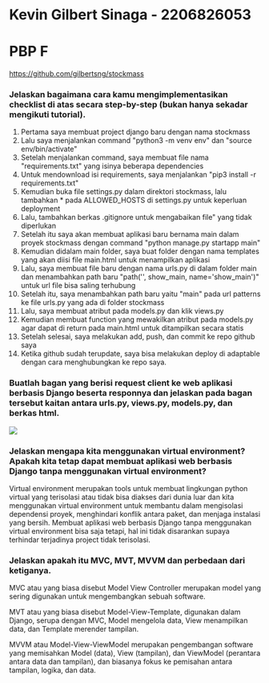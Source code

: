 # Kevin Gilbert Sinaga - 2206826053
# PBP F
https://github.com/gilbertsng/stockmass

### Jelaskan bagaimana cara kamu mengimplementasikan checklist di atas secara step-by-step (bukan hanya sekadar mengikuti tutorial).
1. Pertama saya membuat project django baru dengan nama stockmass
2. Lalu saya menjalankan command "python3 -m venv env" dan "source env/bin/activate"
3. Setelah menjalankan command, saya membuat file nama "requirements.txt" yang isinya beberapa dependencies
4. Untuk mendownload isi requirements, saya menjalankan "pip3 install -r requirements.txt"
5. Kemudian buka file settings.py dalam direktori stockmass, lalu tambahkan * pada ALLOWED_HOSTS di settings.py untuk keperluan deployment
6. Lalu, tambahkan berkas .gitignore untuk mengabaikan file" yang tidak diperlukan
7. Setelah itu saya akan membuat aplikasi baru bernama main dalam proyek stockmass dengan command "python manage.py startapp main"
8. Kemudian didalam main folder, saya buat folder dengan nama templates yang akan diisi file main.html untuk menampilkan aplikasi
9. Lalu, saya membuat file baru dengan nama urls.py di dalam folder main dan menambahkan path baru "path('', show_main, name='show_main')" untuk url file bisa saling terhubung
10. Setelah itu, saya menambahkan path baru yaitu "main" pada url patterns ke file urls.py yang ada di folder stockmass
11. Lalu, saya membuat atribut pada models.py dan klik views.py
12. Kemudian membuat function yang mewakilkan atribut pada models.py agar dapat di return pada main.html untuk ditampilkan secara statis
13. Setelah selesai, saya melakukan add, push, dan commit ke repo github saya
14. Ketika github sudah terupdate, saya bisa melakukan deploy di adaptable dengan cara menghubungkan ke repo saya.

### Buatlah bagan yang berisi request client ke web aplikasi berbasis Django beserta responnya dan jelaskan pada bagan tersebut kaitan antara urls.py, views.py, models.py, dan berkas html.
<img src="/Foto//foto.bagan.jpg">

### Jelaskan mengapa kita menggunakan virtual environment? Apakah kita tetap dapat membuat aplikasi web berbasis Django tanpa menggunakan virtual environment?
Virtual environment merupakan tools untuk membuat lingkungan python virtual yang terisolasi atau tidak bisa diakses dari dunia luar dan kita menggunakan virtual environment untuk membantu dalam mengisolasi dependensi proyek, menghindari konflik antara paket, dan menjaga instalasi yang bersih. Membuat aplikasi web berbasis Django tanpa menggunakan virtual environment bisa saja tetapi, hal ini tidak disarankan supaya terhindar terjadinya project tidak terisolasi. 

### Jelaskan apakah itu MVC, MVT, MVVM dan perbedaan dari ketiganya.
MVC atau yang biasa disebut Model View Controller merupakan model yang sering digunakan untuk mengembangkan sebuah software. 

MVT atau yang biasa disebut Model-View-Template, digunakan dalam Django, serupa dengan MVC, Model mengelola data, View menampilkan data, dan Template merender tampilan.

MVVM atau Model-View-ViewModel merupakan pengembangan software yang memisahkan Model (data), View (tampilan), dan ViewModel (perantara antara data dan tampilan), dan biasanya fokus ke pemisahan antara tampilan, logika, dan data.